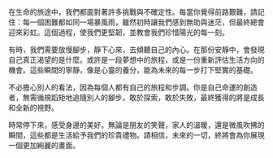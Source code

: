 在生命的旅途中，我們都面對著許多挑戰與不確定性。每當你覺得前路艱難，請記住：每一個困難都如同一場暴風雨，雖然初時讓我們感到無助與迷茫，但最終總會迎來彩虹。這個過程，使我們更堅韌，並教會我們珍惜陽光的每一刻。

有時，我們需要放慢腳步，靜下心來，去傾聽自己的內心。在那份安靜中，會發現自己真正渴望的是什麼。或許是一段夢想中的旅程，或是一份重新評估生活方向的機會。這些瞬間的寧靜，像是心靈的養分，能為未來的每一步打下堅實的基礎。

不必擔心別人的看法，因為每個人都有自己的旅程和步調。你是自己命運的創造者，無需循規蹈矩地追隨別人的腳步。敢於探索，敢於失敗，最終獲得的將是成長和全新的視野。

時常停下來，感受身邊的美好。無論是朋友的笑聲，家人的溫暖，還是微風吹拂的瞬間，這些都是生活給予我們的珍貴禮物。請相信，未來的一切，終將會為你展現一個更加絢麗的畫面。